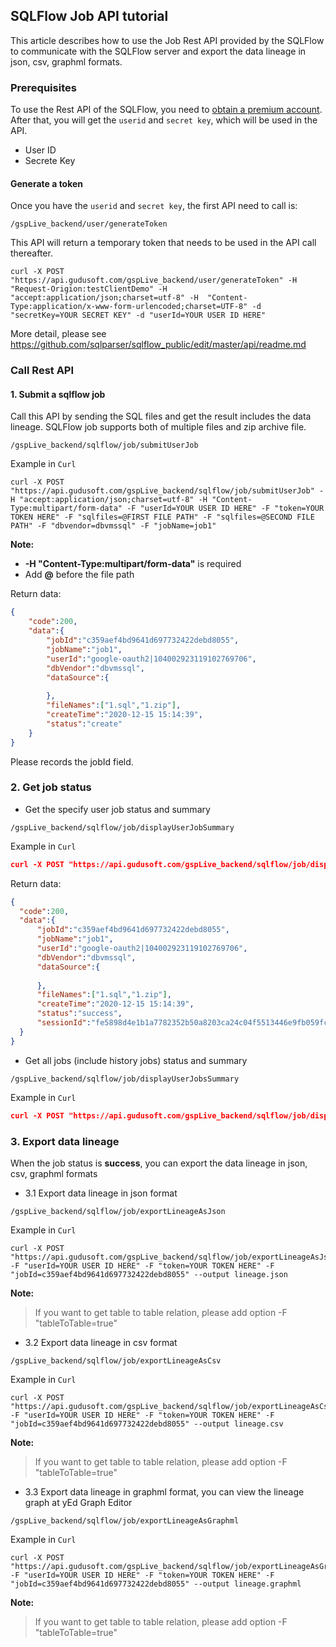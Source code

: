 ## SQLFlow Job API tutorial

This article describes how to use the Job Rest API provided by the SQLFlow to 
communicate with the SQLFlow server and export the data lineage in json, csv, graphml formats.

### Prerequisites
To use the Rest API of the SQLFlow, you need to <a href="https://gudusoft.com">obtain a premium account</a>. 
After that, you will get the `userid` and `secret key`, which will be used in the API.

- User ID
- Secrete Key

#### Generate a token

Once you have the `userid` and `secret key`, the first API need to call is:

```
/gspLive_backend/user/generateToken
```

This API will return a temporary token that needs to be used in the API call thereafter.

```
curl -X POST "https://api.gudusoft.com/gspLive_backend/user/generateToken" -H  "Request-Origion:testClientDemo" -H  "accept:application/json;charset=utf-8" -H  "Content-Type:application/x-www-form-urlencoded;charset=UTF-8" -d "secretKey=YOUR SECRET KEY" -d "userId=YOUR USER ID HERE"
```

More detail, please see https://github.com/sqlparser/sqlflow_public/edit/master/api/readme.md

### Call Rest API

#### 1. Submit a sqlflow job

Call this API by sending the SQL files and get the result includes the data lineage. SQLFlow job supports both of multiple files and zip archive file.

```
/gspLive_backend/sqlflow/job/submitUserJob
```

Example in `Curl`
```
curl -X POST "https://api.gudusoft.com/gspLive_backend/sqlflow/job/submitUserJob" -H "accept:application/json;charset=utf-8" -H "Content-Type:multipart/form-data" -F "userId=YOUR USER ID HERE" -F "token=YOUR TOKEN HERE" -F "sqlfiles=@FIRST FILE PATH" -F "sqlfiles=@SECOND FILE PATH" -F "dbvendor=dbvmssql" -F "jobName=job1"
```

**Note:**
 * **-H "Content-Type:multipart/form-data"** is required
 * Add **@** before the file path
 
Return data: 
```json
{
	"code":200,
	"data":{
		"jobId":"c359aef4bd9641d697732422debd8055",
		"jobName":"job1",
		"userId":"google-oauth2|104002923119102769706",
		"dbVendor":"dbvmssql",
		"dataSource":{
			
		},
		"fileNames":["1.sql","1.zip"],
		"createTime":"2020-12-15 15:14:39",
		"status":"create"
	}
}
```

Please records the jobId field.

### 2. Get job status

 * Get the specify user job status and summary
  
  ```
  /gspLive_backend/sqlflow/job/displayUserJobSummary
  ```
  
  Example in `Curl`
  
  ```json
  curl -X POST "https://api.gudusoft.com/gspLive_backend/sqlflow/job/displayUserJobSummary" -F "jobId=c359aef4bd9641d697732422debd8055" -F "userId=YOUR USER ID HERE" -F "token=YOUR TOKEN HERE"
  ```
  
  Return data:
  ```json
  {
	"code":200,
	"data":{
		"jobId":"c359aef4bd9641d697732422debd8055",
		"jobName":"job1",
		"userId":"google-oauth2|104002923119102769706",
		"dbVendor":"dbvmssql",
		"dataSource":{
			
		},
		"fileNames":["1.sql","1.zip"],
		"createTime":"2020-12-15 15:14:39",
		"status":"success",
		"sessionId":"fe5898d4e1b1a7782352b50a8203ca24c04f5513446e9fb059fc4d584fab4dbf_1608045280033"
	}
  }
  ```
  
 * Get all jobs (include history jobs) status and summary
 
  ```
  /gspLive_backend/sqlflow/job/displayUserJobsSummary
  ```
 
  Example in `Curl`
  
  ```json
  curl -X POST "https://api.gudusoft.com/gspLive_backend/sqlflow/job/displayUserJobsSummary" -F "userId=YOUR USER ID HERE" -F "token=YOUR TOKEN HERE"
  ```
  
 

### 3. Export data lineage
 
 When the job status is **success**, you can export the data lineage in json, csv, graphml formats

 * 3.1 Export data lineage in json format
  
  ```
  /gspLive_backend/sqlflow/job/exportLineageAsJson
  ```
  
  Example in `Curl`  
  
  ```
  curl -X POST "https://api.gudusoft.com/gspLive_backend/sqlflow/job/exportLineageAsJson" -F "userId=YOUR USER ID HERE" -F "token=YOUR TOKEN HERE" -F "jobId=c359aef4bd9641d697732422debd8055" --output lineage.json
  ```
  **Note:**
   > If you want to get table to table relation, please add option -F "tableToTable=true"
 
 * 3.2 Export data lineage in csv format
  
  ```
  /gspLive_backend/sqlflow/job/exportLineageAsCsv
  ```
  
  Example in `Curl`  
  
  ```
  curl -X POST "https://api.gudusoft.com/gspLive_backend/sqlflow/job/exportLineageAsCsv" -F "userId=YOUR USER ID HERE" -F "token=YOUR TOKEN HERE" -F "jobId=c359aef4bd9641d697732422debd8055" --output lineage.csv
  ```
  
  **Note:**
   > If you want to get table to table relation, please add option -F "tableToTable=true"
  
 
 * 3.3 Export data lineage in graphml format, you can view the lineage graph at yEd Graph Editor
   
  ```
  /gspLive_backend/sqlflow/job/exportLineageAsGraphml
  ``` 
  
  Example in `Curl`  
  
  ```
  curl -X POST "https://api.gudusoft.com/gspLive_backend/sqlflow/job/exportLineageAsGraphml" -F "userId=YOUR USER ID HERE" -F "token=YOUR TOKEN HERE" -F "jobId=c359aef4bd9641d697732422debd8055" --output lineage.graphml
  ```
  
  **Note:**
   > If you want to get table to table relation, please add option -F "tableToTable=true"
